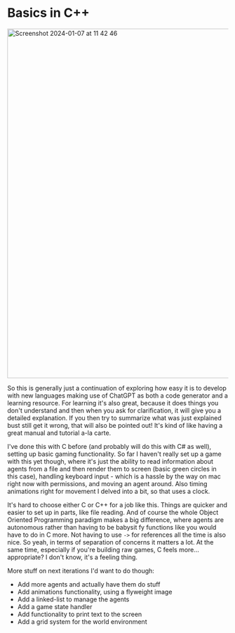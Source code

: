 # Basics in C++

<img width="796" alt="Screenshot 2024-01-07 at 11 42 46" src="https://github.com/Lucas1981/basics-in-cpp/assets/9882904/201b4792-19d5-4d50-8173-4d96b37362e7">

So this is generally just a continuation of exploring how easy it is to develop with new languages making use of ChatGPT as both a code generator and a learning resource. For learning it's also great, because it does things you don't understand and then when you ask for clarification, it will give you a detailed explanation. If you then try to summarize what was just explained bust still get it wrong, that will also be pointed out! It's kind of like having a great manual and tutorial a-la carte.

I've done this with C before (and probably will do this with C# as well), setting up basic gaming functionality. So far I haven't really set up a game with this yet though, where it's just the ability to read information about agents from a file and then render them to screen (basic green circles in this case), handling keyboard input - which is a hassle by the way on mac right now with permissions, and moving an agent around. Also timing animations right for movement I delved into a bit, so that uses a clock.

It's hard to choose either C or C++ for a job like this. Things are quicker and easier to set up in parts, like file reading. And of course the whole Object Oriented Programming paradigm makes a big difference, where agents are autonomous rather than having to be babysit fy functions like you would have to do in C more. Not having to use `->` for references all the time is also nice. So yeah, in terms of separation of concerns it matters a lot. At the same time, especially if you're building raw games, C feels more... appropriate? I don't know, it's a feeling thing.

More stuff on next iterations I'd want to do though:
- Add more agents and actually have them do stuff
- Add animations functionality, using a flyweight image
- Add a linked-list to manage the agents
- Add a game state handler
- Add functionality to print text to the screen
- Add a grid system for the world environment
